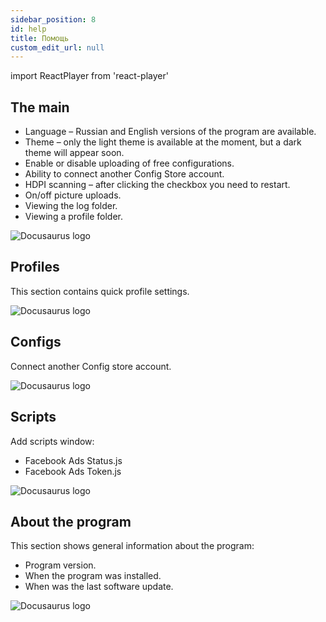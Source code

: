 ```yaml
---
sidebar_position: 8
id: help
title: Помощь
custom_edit_url: null
---
```

import ReactPlayer from 'react-player'


## The main

- Language – Russian and English versions of the program are available.
- Theme – only the light theme is available at the moment, but a dark theme will appear soon.
- Enable or disable uploading of free configurations.
- Ability to connect another Config Store account.
- HDPI scanning – after clicking the checkbox you need to restart.
- On/off picture uploads.
- Viewing the log folder.
- Viewing a profile folder.

![Docusaurus logo](/img/eng/program-settings/program-settings-1.png)

## Profiles

This section contains quick profile settings.

![Docusaurus logo](/img/eng/program-settings/program-settings-2.png)

## Configs

Connect another Config store account.

![Docusaurus logo](/img/eng/program-settings/program-settings-3.png)

## Scripts

Add scripts window:

- Facebook Ads Status.js
- Facebook Ads Token.js

![Docusaurus logo](/img/eng/program-settings/program-settings-4.png)

## About the program

This section shows general information about the program:

- Program version.
- When the program was installed.
- When was the last software update.

![Docusaurus logo](/img/eng/program-settings/program-settings-5.png)
